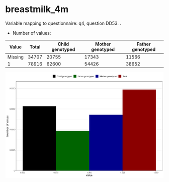 # breastmilk_4m
Variable mapping to questionnaire: q4, question DD53.
.
- Number of values:

| Value | Total | Child genotyped | Mother genotyped | Father genotyped |
| ----- | ----- | --------------- | ---------------- | ---------------- |
| Missing | 34707 | 20755 | 17343 | 11566 |
| 1 | 78916 | 62600 | 54426 |38652 |



![](breastmilk_4m_n.png)



